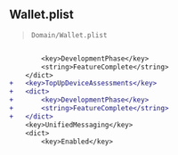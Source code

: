## Wallet.plist

> `Domain/Wallet.plist`

```diff

 		<key>DevelopmentPhase</key>
 		<string>FeatureComplete</string>
 	</dict>
+	<key>TopUpDeviceAssessments</key>
+	<dict>
+		<key>DevelopmentPhase</key>
+		<string>FeatureComplete</string>
+	</dict>
 	<key>UnifiedMessaging</key>
 	<dict>
 		<key>Enabled</key>

```
